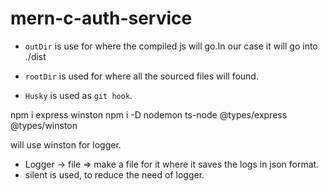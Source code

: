 # mern-c-auth-service

- `outDir` is use for where the compiled js will go.In our case it will go into ./dist

- `rootDir` is used for where all the sourced files will found.
- `Husky` is used as `git hook`.

npm i express winston
npm i -D nodemon ts-node @types/express @types/winston

will use winston for logger.

- Logger -> file => make a file for it where it saves the logs in json format.
- silent is used, to reduce the need of logger.
